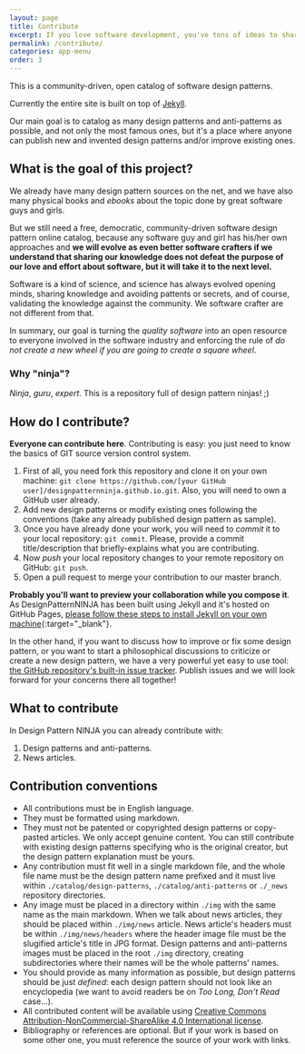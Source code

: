 ```yaml
---
layout: page
title: Contribute
excerpt: If you love software development, you've tons of ideas to share good practices. Contribute to Design Pattern NINJA today! 
permalink: /contribute/
categories: app-menu
order: 3
---
```


This is a community-driven, open catalog of software design patterns. 

Currently the entire site is built on top of [Jekyll](http://jekyllrb.com).

Our main goal is to catalog as many design patterns and anti-patterns as possible, and not only the most famous ones, but it's a place where anyone can publish new and invented design patterns and/or improve existing ones.

## What is the goal of this project?

We already have many design pattern sources on the net, and we have also many physical books and *ebooks* about the topic done by great software guys and girls.

But we still need a free, democratic, community-driven software design pattern online catalog, because any software guy and girl has his/her own approaches and **we will evolve as even better software crafters if we understand that sharing our knowledge does not defeat the purpose of our love and effort about software, but it will take it to the next level.**

Software is a kind of science, and science has always evolved opening minds, sharing knowledge and avoiding pattents or secrets, and of course, validating the knowledge against the community. We software crafter are not different from that. 

In summary, our goal is turning the *quality software* into an open resource to everyone involved in the software industry and enforcing the rule of *do not create a new wheel if you are going to create a square wheel*.

### Why "ninja"?

*Ninja*, *guru*, *expert*. This is a repository full of design pattern ninjas! ;)

## How do I contribute?

**Everyone can contribute here**. Contributing is easy: you just need to know the basics of GIT source version control system.

1. First of all, you need fork this repository and clone it on your own machine: `git clone https://github.com/[your GitHub user]/designpatternninja.github.io.git`. Also, you will need to own a GitHub user already.
2. Add new design patterns or modify existing ones following the conventions (take any already published design pattern as sample).
3. Once you have already done your work, you will need to *commit* it to your local repository: `git commit`. Please, provide a commit title/description that briefly-explains what you are contributing.
4. Now *push* your local repository changes to your remote repository on GitHub: `git push`.
5. Open a pull request to merge your contribution to our master branch.

**Probably you'll want to preview your collaboration while you compose it**. As DesignPatternNINJA has been built using Jekyll and it's hosted on GitHub Pages, [please follow these steps to install Jekyll on your own machine](https://help.github.com/articles/setting-up-your-github-pages-site-locally-with-jekyll){:target="_blank"}.

In the other hand, if you want to discuss how to improve or fix some design pattern, or you want to start a philosophical discussions to criticize or create a new design pattern, we have a very powerful yet easy to use tool: [the GitHub repository's built-in issue tracker](https://github.com/designpatternninja/designpatternninja.github.io/issues). Publish issues and we will look forward for your concerns there all together!

## What to contribute

In Design Pattern NINJA you can already contribute with:

1. Design patterns and anti-patterns.
2. News articles. 

## Contribution conventions

* All contributions must be in English language.
* They must be formatted using markdown.
* They must not be patented or copyrighted design patterns or copy-pasted articles. We only accept genuine content. You can still contribute with existing design patterns specifying who is the original creator, but the design pattern explanation must be yours.
* Any contribution must fit well in a single markdown file, and the whole file name must be the design pattern name prefixed and it must live within `./catalog/design-patterns`, `./catalog/anti-patterns` or `./_news`  repository directories.
* Any image must be placed in a directory within `./img` with the same name as the main markdown. When we talk about news articles, they should be placed within `./img/news` article. News article's headers must be within `./img/news/headers` where the header image file must be the slugified article's title in JPG format. Design patterns and anti-patterns images must be placed in the root `./img` directory, creating subdirectories where their names will be the whole patterns' names.
* You should provide as many information as possible, but design patterns should be just *defined*: each design pattern should not look like an encyclopedia (we want to avoid readers be on *Too Long, Don't Read* case...).
* All contributed content will be available using [Creative Commons Attribution-NonCommercial-ShareAlike 4.0 International license](http://creativecommons.org/licenses/by-nc-sa/4.0/).
* Bibliography or references are optional. But if your work is based on some other one, you must reference the source of your work with links.